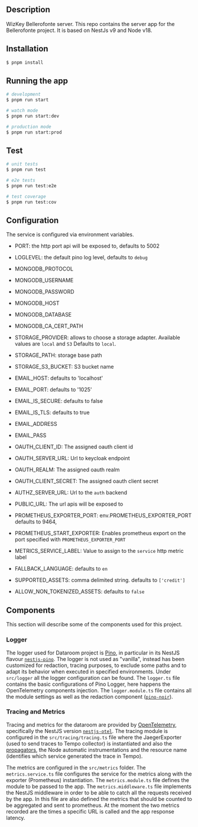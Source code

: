 ## Description 

WizKey Bellerofonte server. This repo contains the server app for the Bellerofonte project. It is based on NestJs v9 and Node v18.

## Installation

```bash
$ pnpm install
```

## Running the app

```bash
# development
$ pnpm run start

# watch mode
$ pnpm run start:dev

# production mode
$ pnpm run start:prod
```

## Test

```bash
# unit tests
$ pnpm run test

# e2e tests
$ pnpm run test:e2e

# test coverage
$ pnpm run test:cov
```

## Configuration

The service is configured via environment variables.

- PORT: the http port api will be exposed to, defaults to 5002

- LOGLEVEL: the default pino log level, defaults to `debug`

- MONGODB_PROTOCOL
- MONGODB_USERNAME
- MONGODB_PASSWORD
- MONGODB_HOST
- MONGODB_DATABASE
- MONGODB_CA_CERT_PATH

- STORAGE_PROVIDER: allows to choose a storage adapter.
  Available values are `local` and `S3`
  Defaults to `local`.

- STORAGE_PATH: storage base path

- STORAGE_S3_BUCKET: S3 bucket name

- EMAIL_HOST: defaults to 'localhost'
- EMAIL_PORT: defaults to '1025'
- EMAIL_IS_SECURE: defaults to false
- EMAIL_IS_TLS: defaults to true
- EMAIL_ADDRESS
- EMAIL_PASS

- OAUTH_CLIENT_ID: The assigned oauth client id
- OAUTH_SERVER_URL: Url to keycloak endpoint
- OAUTH_REALM: The assigned oauth realm
- OAUTH_CLIENT_SECRET: The assigned oauth client secret

- AUTHZ_SERVER_URL: Url to the `auth` backend

- PUBLIC_URL: The url apis will be exposed to

- PROMETHEUS_EXPORTER_PORT: env.PROMETHEUS_EXPORTER_PORT defaults to 9464,
- PROMETHEUS_START_EXPORTER: Enables prometheus export on the port specified with `PROMETHEUS_EXPORTER_PORT`

- METRICS_SERVICE_LABEL: Value to assign to the `service` http metric label

- FALLBACK_LANGUAGE: defaults to `en`

- SUPPORTED_ASSETS: comma delimited string. defaults to `['credit']`

- ALLOW_NON_TOKENIZED_ASSETS: defaults to `false`

## Components

This section will describe some of the components used for this project.

### Logger

The logger used for Dataroom project is [Pino](https://github.com/pinojs/pino), in particular in its NestJS flavour [`nestjs-pino`](https://github.com/iamolegga/nestjs-pino). The logger is not used as "vanilla", instead has been customized for redaction, tracing purposes, to exclude some paths and to adapt its behavior when executed in specified environments. Under `src/logger` all the logger configuration can be found. The `logger.ts` file contains the basic configurations of Pino Logger, here happens the OpenTelemetry components injection. The `logger.module.ts` file contains all the module settings as well as the redaction component ([`pino-noir`](https://github.com/pinojs/pino-noir)).

### Tracing and Metrics

Tracing and metrics for the dataroom are provided by [OpenTelemetry](https://github.com/open-telemetry/opentelemetry-js), specifically the NestJS version [`nestjs-otel`](https://github.com/pragmaticivan/nestjs-otel). The tracing module is configured in the `src/tracing/tracing.ts` file where the JaegerExporter (used to send traces to Tempo collector) is instantiated and also the [propagators](https://github.com/open-telemetry/opentelemetry-specification/blob/main/specification/context/api-propagators.md), the Node automatic instrumentations and the resource name (identifies which service generated the trace in Tempo).

The metrics are configured in the `src/metrics` folder. The `metrics.service.ts` file configures the service for the metrics along with the exporter (Prometheus) instantiation. The `metrics.module.ts` file defines the module to be passed to the app. The `metrics.middleware.ts` file implements the NestJS middleware in order to be able to catch all the requests received by the app. In this file are also defined the metrics that should be counted to be aggregated and sent to prometheus. At the moment the two metrics recorded are the times a specific URL is called and the app response latency.
